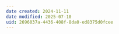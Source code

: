 ```yaml
---
date created: 2024-11-11
date modified: 2025-07-10
uid: 2696037a-4436-408f-8da0-ed8375d0fcee
---
```

